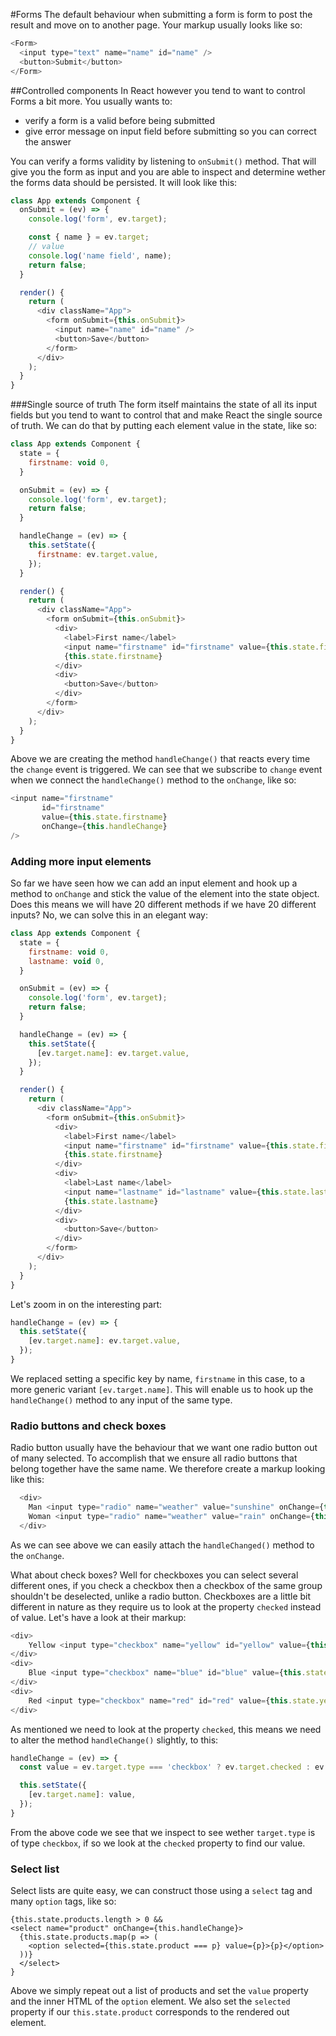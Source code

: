 #Forms
The default behaviour when submitting a form is form to post the result and move on to another page. Your markup usually looks like so:

```js
<Form>
  <input type="text" name="name" id="name" />
  <button>Submit</button>
</Form>
```

##Controlled components
In React however you tend to want to control Forms a bit more. You usually wants to:

 - verify a form is a valid before being submitted
 - give error message on input field before submitting so you can correct the answer
 
You can verify a forms validity by listening to `onSubmit()` method. That will give you the form as input and you are able to inspect and determine wether the forms data should be persisted. It will look like this:

```js
class App extends Component {
  onSubmit = (ev) => {
    console.log('form', ev.target);

    const { name } = ev.target;
    // value
    console.log('name field', name);
    return false;
  }

  render() {
    return (
      <div className="App">
        <form onSubmit={this.onSubmit}>
          <input name="name" id="name" />
          <button>Save</button>
        </form>
      </div>
    );
  }
}
```
 
###Single source of truth 
The form itself maintains the state of all its input fields but you tend to want to control that and make React the single source of truth. We can do that by putting each element value in the state, like so:

```js
class App extends Component {
  state = {
    firstname: void 0,
  }

  onSubmit = (ev) => {
    console.log('form', ev.target);
    return false;
  }

  handleChange = (ev) => {
    this.setState({
      firstname: ev.target.value,
    });
  }

  render() {
    return (
      <div className="App">
        <form onSubmit={this.onSubmit}>
          <div>
            <label>First name</label>
            <input name="firstname" id="firstname" value={this.state.firstname} onChange={this.handleChange} />
            {this.state.firstname}
          </div>
          <div>
            <button>Save</button>
          </div>
        </form>
      </div>
    );
  }
}
```
Above we are creating the method `handleChange()` that reacts every time the `change` event is triggered. We can see that we subscribe to `change` event when we connect the `handleChange()` method to the `onChange`, like so:

```js
<input name="firstname" 
       id="firstname" 
       value={this.state.firstname} 
       onChange={this.handleChange} 
/>
```

### Adding more input elements
So far we have seen how we can add an input element and hook up a method to `onChange` and stick the value of the element into the state object. Does this means we will have 20 different methods if we have 20 different inputs? No, we can solve this in an elegant way:

```js
class App extends Component {
  state = {
    firstname: void 0,
    lastname: void 0,
  }

  onSubmit = (ev) => {
    console.log('form', ev.target);
    return false;
  }

  handleChange = (ev) => {
    this.setState({
      [ev.target.name]: ev.target.value,
    });
  }

  render() {
    return (
      <div className="App">
        <form onSubmit={this.onSubmit}>
          <div>
            <label>First name</label>
            <input name="firstname" id="firstname" value={this.state.firstname} onChange={this.handleChange} />
            {this.state.firstname}
          </div>
          <div>
            <label>Last name</label>
            <input name="lastname" id="lastname" value={this.state.lastname} onChange={this.handleChange} />
            {this.state.lastname}
          </div>
          <div>
            <button>Save</button>
          </div>
        </form>
      </div>
    );
  }
}
```
Let's zoom in on the interesting part:

```js
handleChange = (ev) => {
  this.setState({
    [ev.target.name]: ev.target.value,
  });
}
```
We replaced setting a specific key by name, `firstname` in this case, to a more generic variant `[ev.target.name]`. This will enable us to hook up the `handleChange()` method to any input of the same type.

### Radio buttons and check boxes
Radio button usually have the behaviour that we want one radio button out of many selected. To accomplish that we ensure all radio buttons that belong together have the same name. We therefore create a markup looking like this:

```js
  <div>
    Man <input type="radio" name="weather" value="sunshine" onChange={this.handleChange} />
    Woman <input type="radio" name="weather" value="rain" onChange={this.handleChange} />
  </div>
```
As we can see above we can easily attach the `handleChanged()` method to the `onChange`.

What about check boxes? Well for checkboxes you can select several different ones, if you check a checkbox then a checkbox of the same group shouldn't be deselected, unlike a radio button. Checkboxes are a little bit different in nature as they require us to look at the property `checked` instead of value. Let's have a look at their markup:
```js
<div>
    Yellow <input type="checkbox" name="yellow" id="yellow" value={this.state.yellow} onChange={this.handleChange} />
</div>
<div>
    Blue <input type="checkbox" name="blue" id="blue" value={this.state.yellow} onChange={this.handleChange} />
</div>
<div>
    Red <input type="checkbox" name="red" id="red" value={this.state.yellow} onChange={this.handleChange} />
</div>
```

As mentioned we need to look at the property `checked`, this means we need to alter the method `handleChange()` slightly, to this:

```js
handleChange = (ev) => {
  const value = ev.target.type === 'checkbox' ? ev.target.checked : ev.target.value;

  this.setState({
    [ev.target.name]: value,
  });
}
```

From the above code we see that we inspect to see wether `target.type` is of type `checkbox`, if so we look at the `checked` property to find our value.

### Select list
Select lists are quite easy, we can construct those using a `select` tag and many `option` tags, like so:

```
{this.state.products.length > 0 &&
<select name="product" onChange={this.handleChange}>
  {this.state.products.map(p => (
    <option selected={this.state.product === p} value={p}>{p}</option>
  ))}
  </select>
}
```

Above we simply repeat out a list of products and set the `value` property and the inner HTML of the `option` element. We also set the `selected` property if our `this.state.product` corresponds to the rendered out element.